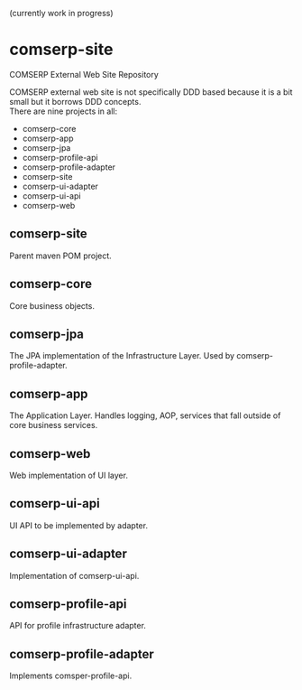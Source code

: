 (currently work in progress)

comserp-site 
============

COMSERP External Web Site Repository

COMSERP external web site is not specifically DDD based because it is a bit small but it borrows DDD concepts.  
There are nine projects in all:

* comserp-core
* comserp-app
* comserp-jpa
* comserp-profile-api
* comserp-profile-adapter
* comserp-site
* comserp-ui-adapter
* comserp-ui-api
* comserp-web
 
comserp-site
------------
Parent maven POM project.

comserp-core
------------
Core business objects.

comserp-jpa
-----------
The JPA implementation of the Infrastructure Layer.  Used by comserp-profile-adapter.

comserp-app
-----------
The Application Layer.  Handles logging, AOP, services that fall outside of core business services.

comserp-web
-----------
Web implementation of UI layer.

comserp-ui-api
--------------
UI API to be implemented by adapter.

comserp-ui-adapter
------------------
Implementation of comserp-ui-api.

comserp-profile-api
-------------------
API for profile infrastructure adapter.  

comserp-profile-adapter
-----------------------
Implements comsper-profile-api.
